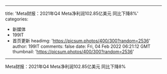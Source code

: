 
---
title: 'Meta财报：2021年Q4 Meta净利润102.85亿美元 同比下降8%'
categories: 
 - 新媒体
 - 199IT
 - 首页更新
headimg: 'https://picsum.photos/400/300?random=2536'
author: 199IT
comments: false
date: Fri, 04 Feb 2022 06:21:12 GMT
thumbnail: 'https://picsum.photos/400/300?random=2536'
---

<div>   
Meta财报：2021年Q4 Meta净利润102.85亿美元 同比下降8%  
</div>
            